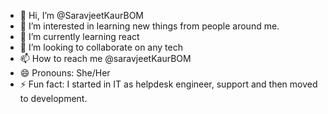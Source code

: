 - 👋 Hi, I’m @SaravjeetKaurBOM
- 👀 I’m interested in learning new things from people around me.
- 🌱 I’m currently learning react
- 💞️ I’m looking to collaborate on any tech
- 📫 How to reach me @saravjeetKaurBOM
- 😄 Pronouns: She/Her
- ⚡ Fun fact: I started in IT as helpdesk engineer, support and then moved to development.

<!---
SaravjeetKaurBOM/SaravjeetKaurBOM is a ✨ special ✨ repository because its `README.md` (this file) appears on your GitHub profile.
You can click the Preview link to take a look at your changes.
--->
